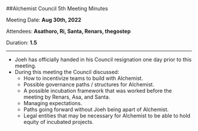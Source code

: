 ##Alchemist Council 5th Meeting Minutes

Meeting Date: **Aug 30th, 2022**

Attendees: **Asathoro, Ri, Santa, Renars, thegostep**

Duration: **1.5**

***

* Joeh has officially handed in his Council resignation one day prior to this meeting.
* During this meeting the Council discussed:
	* How to incentivize teams to build with Alchemist.
	* Possible governance paths / structures for Alchemist.
	* A possible incubation framework that was worked before the meeting by Renars, Asa, and Santa.
	* Managing expectations.
	* Paths going forward without Joeh being apart of Alchemist.
	* Legal entities that may be necessary for Alchemist to be able to hold equity of incubated projects.
